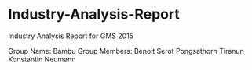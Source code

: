 # Industry-Analysis-Report
Industry Analysis Report for GMS 2015

Group Name: Bambu
Group Members: 	Benoit Serot
				Pongsathorn Tiranun
				Konstantin Neumann

